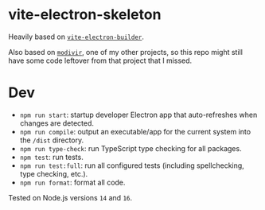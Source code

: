# vite-electron-skeleton

Heavily based on [`vite-electron-builder`](https://github.com/cawa-93/vite-electron-builder).

Also based on [`modivir`](https://github.com/electrovir/modivir), one of my other projects, so this repo might still have some code leftover from that project that I missed.

# Dev

-   `npm run start`: startup developer Electron app that auto-refreshes when changes are detected.
-   `npm run compile`: output an executable/app for the current system into the `/dist` directory.
-   `npm run type-check`: run TypeScript type checking for all packages.
-   `npm test`: run tests.
-   `npm run test:full`: run all configured tests (including spellchecking, type checking, etc.).
-   `npm run format`: format all code.

Tested on Node.js versions `14` and `16`.

